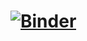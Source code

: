 # [![Binder](https://mybinder.org/badge.svg)](https://mybinder.org/v2/gh/agosiewska/auditor_binder/master?filepath=jupyter-notebooks%2Fauditor.ipynb)
